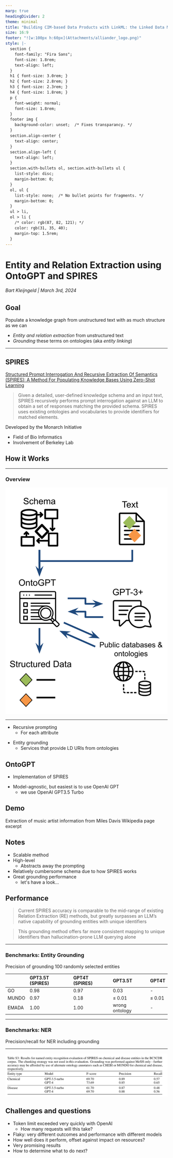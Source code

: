 ```yaml
---
marp: true
headingDivider: 2
theme: minimal
title: "Building CIM-based Data Products with LinkML: the Linked Data Modeling Language"
size: 16:9
footer: "![w:100px h:60px](Attachments/alliander_logo.png)"
style: |-
  section {
    font-family: "Fira Sans";
    font-size: 1.8rem;
    text-align: left;
  }
  h1 { font-size: 3.0rem; }
  h2 { font-size: 2.8rem; }
  h3 { font-size: 2.3rem; }
  h4 { font-size: 1.8rem; }
  p {
    font-weight: normal;
    font-size: 1.8rem;
  }
  footer img {
    background-color: unset;  /* Fixes transparancy. */ 
  }
  section.align-center {
    text-align: center;
  }
  section.align-left {
    text-align: left;
  }
  section.with-bullets ol, section.with-bullets ul {
    list-style: disc;
    margin-bottom: 0;
  }
  ol, ul {
    list-style: none;  /* No bullet points for fragments. */
    margin-bottom: 0;
  }
  ul > li,
  ol > li {
    /* color: rgb(87, 82, 121); */
    color: rgb(31, 35, 40);
    margin-top: 1.5rem;
  }
---
```

<!-- class: with-bullets -->

# Entity and Relation Extraction using OntoGPT and SPIRES

###### Bart Kleijngeld | March 3rd, 2024

## Goal
Populate a knowledge graph from unstructured text with as much structure as we can

* *Entity and relation extraction* from unstructured text
* *Grounding* these terms on ontologies (aka *entity linking*)

---

## SPIRES
[Structured Prompt Interrogation And Recursive Extraction Of Semantics (SPIRES): A Method For Populating Knowledge Bases Using Zero-Shot Learning](https://arxiv.org/abs/2304.02711)

> Given a detailed, user-defined knowledge schema and an input text, SPIRES recursively performs prompt interrogation against an LLM to obtain a set of responses matching the provided schema. SPIRES uses existing ontologies and vocabularies to provide identifiers for matched elements.

Developed by the Monarch Initiative
* Field of Bio Informatics
* Involvement of Berkeley Lab

## How it Works

---

### Overview

![bg w:400px](Attachments/Pasted%20image%2020240311133543.png)

---

- Recursive prompting
	* For each attribute
* Entity grounding
	* Services that provide LD URIs from ontologies

## OntoGPT

- Implementation of SPIRES
* Model-agnostic, but easiest is to use OpenAI GPT
	* we use OpenAI GPT3.5 Turbo

## Demo

Extraction of music artist information from Miles Davis Wikipedia page excerpt
<!--
1. SSH into `bart-k-semantics`
2. ~/ontogpt-kg $ poetry shell
3. ~/ontogpt-kg $ ontogpt extract -i m.txt -t person

`person` is the schema for music artist extraction which I've added. Make sure to generate a new Pydantic schema whenever you change the person schema:

	gen-pydantic ~/.cache/pypoetry/virtualenvs/ontogpt-kg-ipkDGH2g-py3.10/lib/python3.10/site-packages/ontogpt/templates/person.yaml

-->

## Notes

* Scalable method
* High-level
	* Abstracts away the prompting
* Relatively cumbersome schema due to how SPIRES works
* Great grounding performance
	* let's have a look...

## Performance

 > Current SPIRES accuracy is comparable to the mid-range of existing Relation Extraction (RE) methods, but greatly surpasses an LLM’s native capability of grounding entities with unique identifiers

>  This grounding method offers far more consistent mapping to unique identifiers than hallucination-prone LLM querying alone

---

### Benchmarks: Entity Grounding
Precision of grounding 100 randomly selected entities

|       | GPT3.5T (SPIRES) | GPT4T (SPIRES) | GPT3.5T        | GPT4T  |
| :---- | :--------------- | :------------- | :------------- | :----- |
| GO    | 0.98             | 0.97           | 0.03           | -      |
| MUNDO | 0.97             | 0.18           | ≤ 0.01         | ≤ 0.01 |
| EMADA | 1.00             | 1.00           | wrong ontology | -      |

<!--
* With large general purpose LLMs such as these I can imagine a large probability for finding false positives (such as the EMADA wrong ontology choice by GPT3.5T)
	* Grounding with dedicated annotator services provides the precise scope/context to do it right, as in: if recall succeeds it's likely accurate.
-->

---

### Benchmarks: NER
Precision/recall for NER including grounding

---

![bg 80%](Attachments/Pasted%20image%2020240311141253.png)

## Challenges and questions
* Token limit exceeded very quickly with OpenAI
	* How many requests will this take?
* Flaky: very different outcomes and performance with different models
* How well does it perform, offset against impact on resources?
* Very promising results
* How to determine what to do next?
